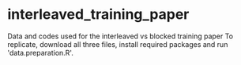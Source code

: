# interleaved_training_paper
Data and codes used for the interleaved vs blocked training paper
To replicate, download all three files, install required packages and run 'data.preparation.R'.
